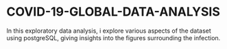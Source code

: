 # COVID-19-GLOBAL-DATA-ANALYSIS
In this exploratory data analysis, i explore various aspects of the dataset using postgreSQL, giving insights into the figures surrounding the infection.
